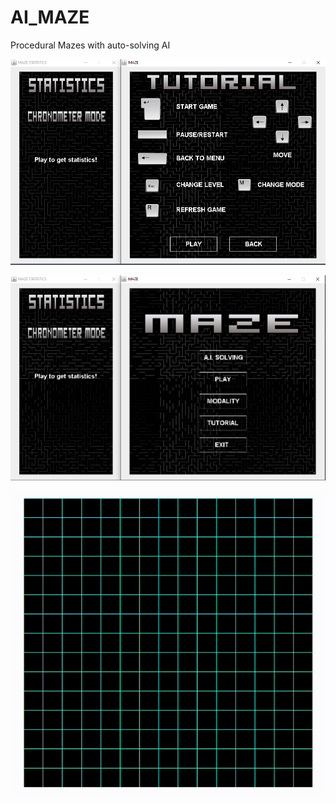 # AI_MAZE
Procedural Mazes with auto-solving AI

![Tutorial](MEDIA/tutorial.PNG)

![A.I. Solving](MEDIA/torcmode.PNG)

![A.I. Solving](MEDIA/gif.gif)
